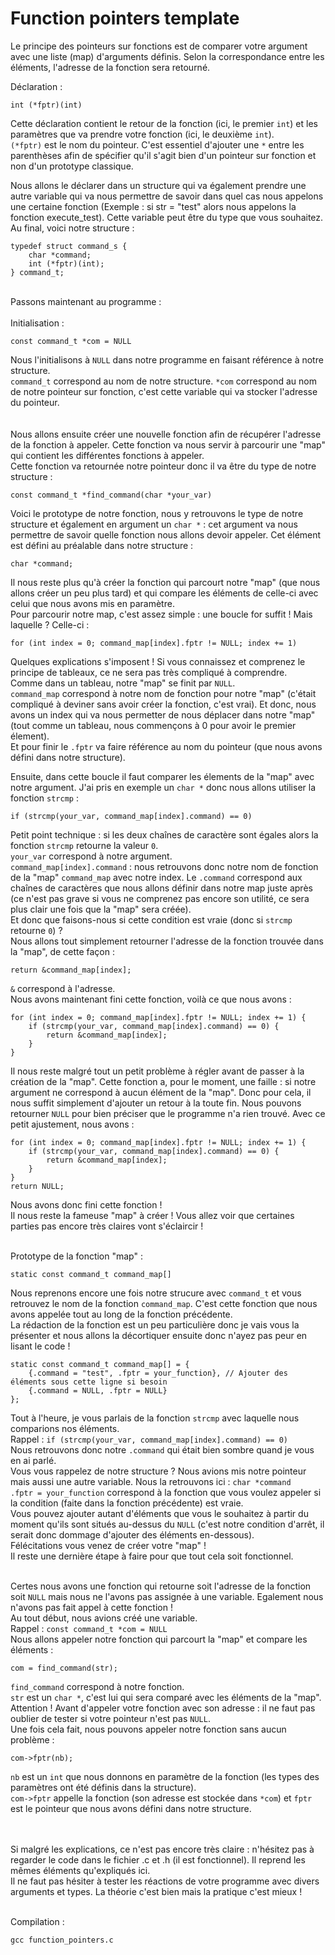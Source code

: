 # Function pointers template

Le principe des pointeurs sur fonctions est de comparer votre argument avec une liste (map) d'arguments définis. Selon la correspondance entre les éléments, l'adresse de la fonction sera retourné.

Déclaration :

	int (*fptr)(int)
Cette déclaration contient le retour de la fonction (ici, le premier `int`) et les paramètres que va prendre votre fonction (ici, le deuxième `int`).<br />
`(*fptr)` est le nom du pointeur. C'est essentiel d'ajouter une `*` entre les parenthèses afin de spécifier qu'il s'agit bien d'un pointeur sur fonction et non d'un prototype classique.

Nous allons le déclarer dans un structure qui va également prendre une autre variable qui va nous permettre de savoir dans quel cas nous appelons une certaine fonction (Exemple : si str = "test" alors nous appelons la fonction execute_test). Cette variable peut être du type que vous souhaitez.<br />
Au final, voici notre structure :

	typedef struct command_s {
	    char *command;
	    int (*fptr)(int);
	} command_t;
<br />
Passons maintenant au programme :<br /><br />
Initialisation :

	const command_t *com = NULL
Nous l'initialisons à `NULL` dans notre programme en faisant référence à notre structure.<br />
`command_t` correspond au nom de notre structure.
`*com` correspond au nom de notre pointeur sur fonction, c'est cette variable qui va stocker l'adresse du pointeur.
<br /><br /><br />
Nous allons ensuite créer une nouvelle fonction afin de récupérer l'adresse de la fonction à appeler. Cette fonction va nous servir à parcourir une "map" qui contient les différentes fonctions à appeler.<br />
Cette fonction va retournée notre pointeur donc il va être du type de notre structure :

	const command_t *find_command(char *your_var)
Voici le prototype de notre fonction, nous y retrouvons le type de notre structure et également en argument un `char *` : cet argument va nous permettre de savoir quelle fonction nous allons devoir appeler. Cet élément est défini au préalable dans notre structure :

	char *command;
Il nous reste plus qu'à créer la fonction qui parcourt notre "map" (que nous allons créer un peu plus tard) et qui compare les éléments de celle-ci avec celui que nous avons mis en paramètre.<br />
Pour parcourir notre map, c'est assez simple : une boucle for suffit ! Mais laquelle ? Celle-ci :

	for (int index = 0; command_map[index].fptr != NULL; index += 1)
Quelques explications s'imposent ! Si vous connaissez et comprenez le principe de tableaux, ce ne sera pas très compliqué à comprendre.<br />
Comme dans un tableau, notre "map" se finit par `NULL`.<br />
`command_map` correspond à notre nom de fonction pour notre "map" (c'était compliqué à deviner sans avoir créer la fonction, c'est vrai). Et donc, nous avons un index qui va nous permetter de nous déplacer dans notre "map" (tout comme un tableau, nous commençons à 0 pour avoir le premier élement).<br />
Et pour finir le `.fptr` va faire référence au nom du pointeur (que nous avons défini dans notre structure).<br />

Ensuite, dans cette boucle il faut comparer les élements de la "map" avec notre argument. J'ai pris en exemple un `char *` donc nous allons utiliser la fonction `strcmp` :

	if (strcmp(your_var, command_map[index].command) == 0)
Petit point technique : si les deux chaînes de caractère sont égales alors la fonction `strcmp` retourne la valeur `0`.<br />
`your_var` correspond à notre argument.<br />
`command_map[index].command` : nous retrouvons donc notre nom de fonction de la "map" `command_map` avec notre index. Le `.command` correspond aux chaînes de caractères que nous allons définir dans notre map juste après (ce n'est pas grave si vous ne comprenez pas encore son utilité, ce sera plus clair une fois que la "map" sera créée).<br />
Et donc que faisons-nous si cette condition est vraie (donc si `strcmp` retourne `0`) ?<br />
Nous allons tout simplement retourner l'adresse de la fonction trouvée dans la "map", de cette façon :

	return &command_map[index];
`&` correspond à l'adresse.<br />
Nous avons maintenant fini cette fonction, voilà ce que nous avons :

	for (int index = 0; command_map[index].fptr != NULL; index += 1) {
	    if (strcmp(your_var, command_map[index].command) == 0) {
	        return &command_map[index];
	    }
	}
Il nous reste malgré tout un petit problème à régler avant de passer à la création de la "map". Cette fonction a, pour le moment, une faille : si notre argument ne correspond à aucun élément de la "map". Donc pour cela, il nous suffit simplement d'ajouter un retour à la toute fin. Nous pouvons retourner `NULL` pour bien préciser que le programme n'a rien trouvé. Avec ce petit ajustement, nous avons :

	for (int index = 0; command_map[index].fptr != NULL; index += 1) {
	    if (strcmp(your_var, command_map[index].command) == 0) {
	        return &command_map[index];
	    }
	}
	return NULL;
Nous avons donc fini cette fonction !<br />
Il nous reste la fameuse "map" à créer ! Vous allez voir que certaines parties pas encore très claires vont s'éclaircir !<br /><br />

Prototype de la fonction "map" :

	static const command_t command_map[]
Nous reprenons encore une fois notre strucure avec `command_t` et vous retrouvez le nom de la fonction `command_map`. C'est cette fonction que nous avons appelée tout au long de la fonction précédente.<br />
La rédaction de la fonction est un peu particulière donc je vais vous la présenter et nous allons la décortiquer ensuite donc n'ayez pas peur en lisant le code !

	static const command_t command_map[] = {
	    {.command = "test", .fptr = your_function}, // Ajouter des éléments sous cette ligne si besoin
	    {.command = NULL, .fptr = NULL}
	};
Tout à l'heure, je vous parlais de la fonction `strcmp` avec laquelle nous comparions nos éléments.<br />
Rappel : `if (strcmp(your_var, command_map[index].command) == 0)`<br />
Nous retrouvons donc notre `.command` qui était bien sombre quand je vous en ai parlé.<br />
Vous vous rappelez de notre structure ? Nous avions mis notre pointeur mais aussi une autre variable. Nous la retrouvons ici : `char *command`<br />
`.fptr = your_function` correspond à la fonction que vous voulez appeler si la condition (faite dans la fonction précédente) est vraie.<br />
Vous pouvez ajouter autant d'éléments que vous le souhaitez à partir du moment qu'ils sont situés au-dessus du `NULL` (c'est notre condition d'arrêt, il serait donc dommage d'ajouter des éléments en-dessous).<br />
Félécitations vous venez de créer votre "map" !<br />
Il reste une dernière étape à faire pour que tout cela soit fonctionnel.<br /><br />

Certes nous avons une fonction qui retourne soit l'adresse de la fonction soit `NULL` mais nous ne l'avons pas assignée à une variable. Egalement nous n'avons pas fait appel à cette fonction !<br />
Au tout début, nous avions créé une variable.<br />
Rappel : `const command_t *com = NULL`<br />
Nous allons appeler notre fonction qui parcourt la "map" et compare les éléments :

	com = find_command(str);
`find_command` correspond à notre fonction.<br />
`str` est un `char *`, c'est lui qui sera comparé avec les éléments de la "map".<br />
Attention ! Avant d'appeler votre fonction avec son adresse : il ne faut pas oublier de tester si votre pointeur n'est pas `NULL`.<br />
Une fois cela fait, nous pouvons appeler notre fonction sans aucun problème :

	com->fptr(nb);
`nb` est un `int` que nous donnons en paramètre de la fonction (les types des paramètres ont été définis dans la structure).<br />
`com->fptr` appelle la fonction (son adresse est stockée dans `*com`) et `fptr` est le pointeur que nous avons défini dans notre structure.<br /><br /><br />

Si malgré les explications, ce n'est pas encore très claire : n'hésitez pas à regarder le code dans le fichier .c et .h (il est fonctionnel). Il reprend les mêmes éléments qu'expliqués ici.<br />
Il ne faut pas hésiter à tester les réactions de votre programme avec divers arguments et types. La théorie c'est bien mais la pratique c'est mieux !<br /><br />

Compilation :

	gcc function_pointers.c
